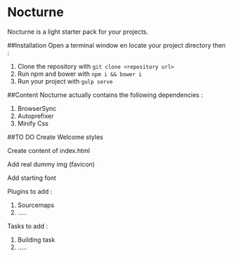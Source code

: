 # Nocturne

Nocturne is a light starter pack for your projects.

##Installation
Open a terminal window en locate your project directory then :

1. Clone the repository with ``` git clone <repository url>  ```
2. Run npm and bower with ``` npm i && bower i  ```
3. Run your project with ``` gulp serve  ```

##Content
Nocturne actually contains the following dependencies :

1. BrowserSync
2. Autoprefixer
3. Minify Css

##TO DO
Create Welcome styles

Create content of index.html

Add real dummy img (favicon)

Add starting font

Plugins to add :

1. Sourcemaps
2. .....

Tasks to add :

1. Building task
2. .....

